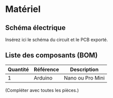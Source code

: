 # Matériel

## Schéma électrique

Insérez ici le schéma du circuit et le PCB exporté.

## Liste des composants (BOM)

| Quantité | Référence | Description |
|----------|-----------|-------------|
| 1        | Arduino   | Nano ou Pro Mini |

(Compléter avec toutes les pièces.)